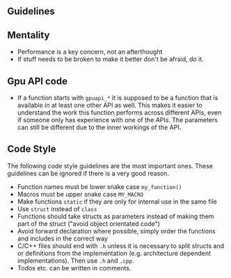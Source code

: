 ## Guidelines

## Mentality

* Performance is a key concern, not an afterthought
* If stuff needs to be broken to make it better don't be afraid, do it.

## Gpu API code

* If a function starts with `gpuapi_*` it is supposed to be a function that is available in at least one other API as well. This makes it easier to understand the work this function performs across different APIs, even if someone only has experience with one of the APIs. The parameters can still be different due to the inner workings of the API.

## Code Style

The following code style guidelines are the most important ones. These guidelines can be ignored if there is a very good reason.

* Function names must be lower snake case `my_function()`
* Macros must be upper snake case `MY_MACRO`
* Make functions `static` if they are only for internal use in the same file
* Use `struct` instead of `class`
* Functions should take structs as parameters instead of making them part of the struct ("avoid object orientated code")
* Avoid forward declaration where possible, simply order the functions and includes in the correct way
* C/C++ files should end with `.h` unless it is necessary to split structs and or definitions from the implementation (e.g. architecture dependent implementations). Then use `.h` and `.cpp`.
* Todos etc. can be written in comments.
